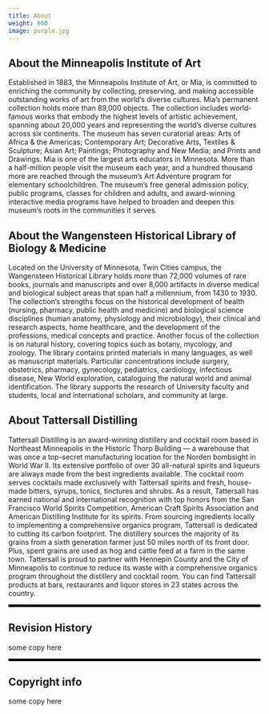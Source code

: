 ```yaml
---
title: About
weight: 600
image: purple.jpg
---
```


## About the Minneapolis Institute of Art ##
Established in 1883, the Minneapolis Institute of Art, or Mia, is committed to enriching the community by collecting, preserving, and making accessible outstanding works of art from the world’s diverse cultures. Mia’s permanent collection holds more than 89,000 objects. The collection includes world-famous works that embody the highest levels of artistic achievement, spanning about 20,000 years and representing the world’s diverse cultures across six continents. The museum has seven curatorial areas: Arts of Africa & the Americas; Contemporary Art; Decorative Arts, Textiles & Sculpture; Asian Art; Paintings; Photography and New Media; and Prints and Drawings. Mia is one of the largest arts educators in Minnesota. More than a half-million people visit the museum each year, and a hundred thousand more are reached through the museum’s Art Adventure program for elementary schoolchildren. The museum’s free general admission policy, public programs, classes for children and adults, and award-winning interactive media programs have helped to broaden and deepen this museum’s roots in the communities it serves.

## About the Wangensteen Historical Library of Biology & Medicine ##
Located on the University of Minnesota, Twin Cities campus, the Wangensteen Historical Library holds more than 72,000 volumes of rare books, journals and manuscripts and over 8,000 artifacts in diverse medical and biological subject areas that span half a millennium, from 1430 to 1930. The collection’s strengths focus on the historical development of health (nursing, pharmacy, public health and medicine) and biological science disciplines (human anatomy, physiology and microbiology), their clinical and research aspects, home healthcare, and the development of the professions, medical concepts and practice. Another focus of the collection is on natural history, covering topics such as botany, mycology, and zoology. The library contains printed materials in many languages, as well as manuscript materials. Particular concentrations include surgery, obstetrics, pharmacy, gynecology, pediatrics, cardiology, infectious disease, New World exploration, cataloguing the natural world and animal identification. The library supports the research of University faculty and students, local and international scholars, and community at large.

## About Tattersall Distilling ##
Tattersall Distilling is an award-winning distillery and cocktail room based in Northeast Minneapolis in the Historic Thorp Building — a warehouse that was once a top-secret manufacturing location for the Norden bombsight in World War II.  Its extensive portfolio of over 30 all-natural spirits and liqueurs are always made from the best ingredients available. The cocktail room serves cocktails made exclusively with Tattersall spirits and fresh, house-made bitters, syrups, tonics, tinctures and shrubs.  As a result, Tattersall has earned national and international recognition with top honors from the San Francisco World Spirits Competition, American Craft Spirits Association and American Distilling Institute for its spirits.  From
sourcing ingredients locally to implementing a comprehensive organics program, Tattersall is dedicated to cutting its carbon footprint. The distillery sources the majority of its grains from a sixth generation farmer just 50 miles north of its front door. Plus, spent grains are used as hog and cattle feed at a farm in the same town.  Tattersall is proud to partner with Hennepin County and the City of Minneapolis to continue to reduce its waste with a comprehensive organics program throughout the distillery and cocktail room.  You can find Tattersall products at bars, restaurants and liquor stores in 23 states across the country.

<hr style="border: 2px solid black;" />

## Revision History ##
some copy here

<hr style="border: 2px solid black;" />

##  Copyright info ##
some copy here
